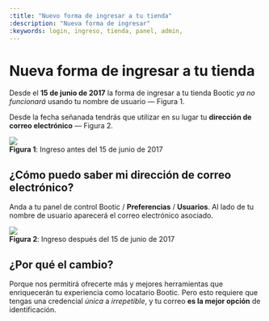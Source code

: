 ```yaml
---
:title: "Nuevo forma de ingresar a tu tienda"
:description: "Nueva forma de ingresar"
:keywords: login, ingreso, tienda, panel, admin,  
---
```


# Nueva forma de ingresar a tu tienda 

Desde el **15 de junio de 2017** la forma de ingresar a tu tienda Bootic _ya no funcionará_ usando tu nombre de usuario — Figura 1. 

Desde la fecha señanada tendrás que utilizar en su lugar tu **dirección de correo electrónico** — Figura 2.


<div class="captura">
  <div class="c-contenido">
    <img src="/img/general/login-antes.png">
  </div>
  <div class="c-pie"><strong>Figura 1</strong>: Ingreso antes del 15 de junio de
2017</div>
</div>


## ¿Cómo puedo saber mi dirección de correo electrónico?

Anda a tu panel de control Bootic / **Preferencias** / **Usuarios**. Al lado de
tu nombre de usuario aparecerá el correo electrónico asociado.

<div class="captura">
  <div class="c-contenido">
    <img src="/img/general/login-despues.png">
  </div>
  <div class="c-pie"><strong>Figura 2</strong>: Ingreso después del 15 de junio
de 2017</div>
</div>


## ¿Por qué el cambio?

Porque nos permitirá ofrecerte más y mejores herramientas que enriquecerán tu experiencia como locatario Bootic. Pero esto requiere que tengas una credencial _única_ a _irrepetible_, y tu correo **es la mejor opción** de identificación.
